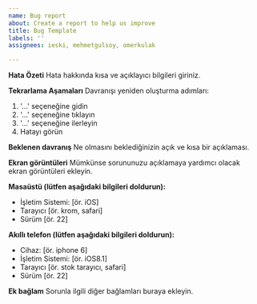 ```yaml
---
name: Bug report
about: Create a report to help us improve
title: Bug Template
labels: ''
assignees: ieski, mehmetgulsoy, omerkulak

---
```


**Hata Özeti**
Hata hakkında kısa ve açıklayıcı bilgileri giriniz.

**Tekrarlama Aşamaları**
Davranışı yeniden oluşturma adımları:
1. '...' seçeneğine gidin
2. '...' seçeneğine tıklayın
3. '...' seçeneğine ilerleyin
4. Hatayı görün

**Beklenen davranış**
Ne olmasını beklediğinizin açık ve kısa bir açıklaması.

**Ekran görüntüleri**
Mümkünse sorununuzu açıklamaya yardımcı olacak ekran görüntüleri ekleyin.

**Masaüstü (lütfen aşağıdaki bilgileri doldurun):**
 - İşletim Sistemi: [ör. iOS]
 - Tarayıcı [ör. krom, safari]
 - Sürüm [ör. 22]

**Akıllı telefon (lütfen aşağıdaki bilgileri doldurun):**
 - Cihaz: [ör. iphone 6]
 - İşletim Sistemi: [ör. iOS8.1]
 - Tarayıcı [ör. stok tarayıcı, safari]
 - Sürüm [ör. 22]

**Ek bağlam**
Sorunla ilgili diğer bağlamları buraya ekleyin.
